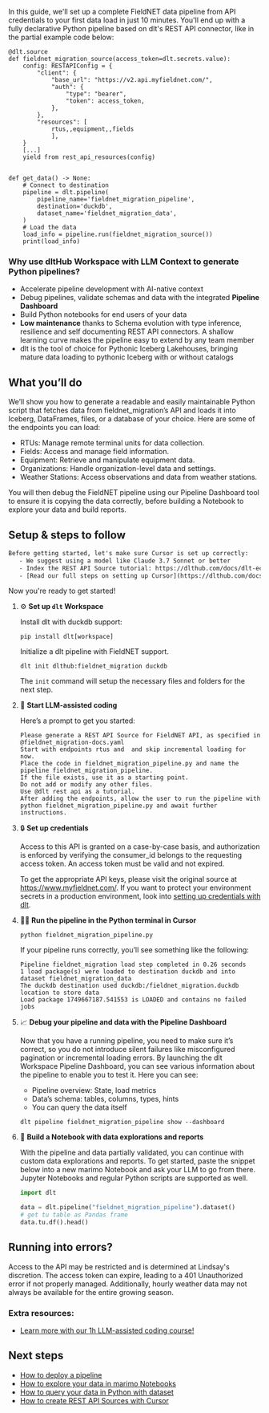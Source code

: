 In this guide, we'll set up a complete FieldNET data pipeline from API credentials to your first data load in just 10 minutes. You'll end up with a fully declarative Python pipeline based on dlt's REST API connector, like in the partial example code below:

```python-outcome
@dlt.source
def fieldnet_migration_source(access_token=dlt.secrets.value):
    config: RESTAPIConfig = {
        "client": {
            "base_url": "https://v2.api.myfieldnet.com/",
            "auth": {
                "type": "bearer",
                "token": access_token,
            },
        },
        "resources": [
            rtus,,equipment,,fields
            ],
    }
    [...]
    yield from rest_api_resources(config)


def get_data() -> None:
    # Connect to destination
    pipeline = dlt.pipeline(
        pipeline_name='fieldnet_migration_pipeline',
        destination='duckdb',
        dataset_name='fieldnet_migration_data', 
    )
    # Load the data
    load_info = pipeline.run(fieldnet_migration_source())
    print(load_info) 
```

### Why use dltHub Workspace with LLM Context to generate Python pipelines?

- Accelerate pipeline development with AI-native context
- Debug pipelines, validate schemas and data with the integrated **Pipeline Dashboard**
- Build Python notebooks for end users of your data
- **Low maintenance** thanks to Schema evolution with type inference, resilience and self documenting REST API connectors. A shallow learning curve makes the pipeline easy to extend by any team member
- dlt is the tool of choice for Pythonic Iceberg Lakehouses, bringing mature data loading to pythonic Iceberg with or without catalogs

## What you’ll do

We’ll show you how to generate a readable and easily maintainable Python script that fetches data from fieldnet_migration’s API and loads it into Iceberg, DataFrames, files, or a database of your choice. Here are some of the endpoints you can load:

- RTUs: Manage remote terminal units for data collection.
- Fields: Access and manage field information.
- Equipment: Retrieve and manipulate equipment data.
- Organizations: Handle organization-level data and settings.
- Weather Stations: Access observations and data from weather stations.

You will then debug the FieldNET pipeline using our Pipeline Dashboard tool to ensure it is copying the data correctly, before building a Notebook to explore your data and build reports.

## Setup & steps to follow

```default
Before getting started, let's make sure Cursor is set up correctly:
   - We suggest using a model like Claude 3.7 Sonnet or better
   - Index the REST API Source tutorial: https://dlthub.com/docs/dlt-ecosystem/verified-sources/rest_api/ and add it to context as **@dlt rest api**
   - [Read our full steps on setting up Cursor](https://dlthub.com/docs/dlt-ecosystem/llm-tooling/cursor-restapi#23-configuring-cursor-with-documentation)
```

Now you're ready to get started!

1. ⚙️ **Set up `dlt` Workspace**
    
    Install dlt with duckdb support:
    ```shell
    pip install dlt[workspace]
    ```

    Initialize a dlt pipeline with FieldNET support.
    ```shell
    dlt init dlthub:fieldnet_migration duckdb
    ```

    The `init` command will setup the necessary files and folders for the next step.
    
2. 🤠 **Start LLM-assisted coding**
    
    Here’s a prompt to get you started:
    
    ```prompt
    Please generate a REST API Source for FieldNET API, as specified in @fieldnet_migration-docs.yaml 
    Start with endpoints rtus and  and skip incremental loading for now. 
    Place the code in fieldnet_migration_pipeline.py and name the pipeline fieldnet_migration_pipeline. 
    If the file exists, use it as a starting point. 
    Do not add or modify any other files. 
    Use @dlt rest api as a tutorial. 
    After adding the endpoints, allow the user to run the pipeline with python fieldnet_migration_pipeline.py and await further instructions.
    ```

    
3. 🔒 **Set up credentials** 
    
    Access to this API is granted on a case-by-case basis, and authorization is enforced by verifying the consumer_id belongs to the requesting access token. An access token must be valid and not expired.
    
    To get the appropriate API keys, please visit the original source at https://www.myfieldnet.com/.
    If you want to protect your environment secrets in a production environment, look into [setting up credentials with dlt](https://dlthub.com/docs/walkthroughs/add_credentials).
    
4. 🏃‍♀️ **Run the pipeline in the Python terminal in Cursor**
    
    ```shell
    python fieldnet_migration_pipeline.py
    ```
    
    If your pipeline runs correctly, you’ll see something like the following:
    
    ```shell
    Pipeline fieldnet_migration load step completed in 0.26 seconds
    1 load package(s) were loaded to destination duckdb and into dataset fieldnet_migration_data
    The duckdb destination used duckdb:/fieldnet_migration.duckdb location to store data
    Load package 1749667187.541553 is LOADED and contains no failed jobs
    ```
    
5. 📈 **Debug your pipeline and data with the Pipeline Dashboard**

    Now that you have a running pipeline, you need to make sure it’s correct, so you do not introduce silent failures like misconfigured pagination or incremental loading errors. By launching the dlt Workspace Pipeline Dashboard, you can see various information about the pipeline to enable you to test it. Here you can see:
    - Pipeline overview: State, load metrics
    - Data’s schema: tables, columns, types, hints
    - You can query the data itself
    
    ```shell
    dlt pipeline fieldnet_migration_pipeline show --dashboard
    ```
    
6. 🐍 **Build a Notebook with data explorations and reports**

    With the pipeline and data partially validated, you can continue with custom data explorations and reports. To get started, paste the snippet below into a new marimo Notebook and ask your LLM to go from there. Jupyter Notebooks and regular Python scripts are supported as well.

    
    ```python
    import dlt

   data = dlt.pipeline("fieldnet_migration_pipeline").dataset()
   # get tu table as Pandas frame
   data.tu.df().head()
    ```

## Running into errors?

Access to the API may be restricted and is determined at Lindsay's discretion. The access token can expire, leading to a 401 Unauthorized error if not properly managed. Additionally, hourly weather data may not always be available for the entire growing season.

### Extra resources:

- [Learn more with our 1h LLM-assisted coding course!](https://www.youtube.com/watch?v=GGid70rnJuM)

## Next steps

- [How to deploy a pipeline](https://dlthub.com/docs/walkthroughs/deploy-a-pipeline)
- [How to explore your data in marimo Notebooks](https://dlthub.com/docs/general-usage/dataset-access/marimo)
- [How to query your data in Python with dataset](https://dlthub.com/docs/general-usage/dataset-access/dataset)
- [How to create REST API Sources with Cursor](https://dlthub.com/docs/dlt-ecosystem/llm-tooling/cursor-restapi)